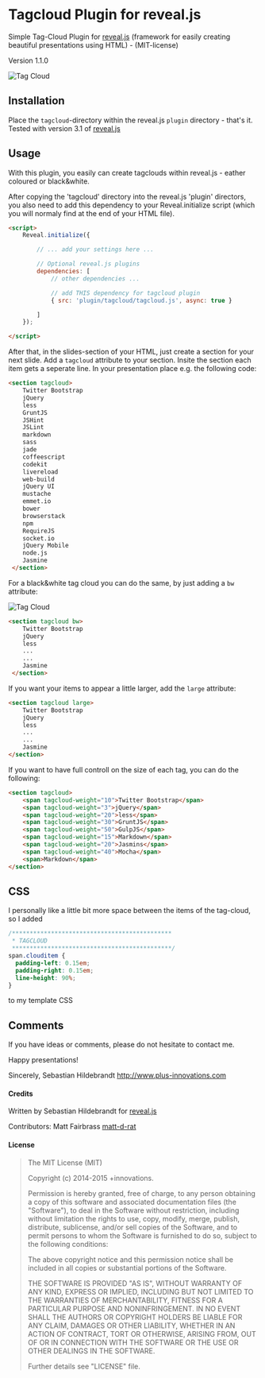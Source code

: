 # Tagcloud Plugin for reveal.js

Simple Tag-Cloud Plugin for [reveal.js](https://github.com/hakimel/reveal.js) (framework for easily creating beautiful presentations using HTML) - (MIT-license)

Version 1.1.0

![Tag Cloud](https://www.plus-innovations.com/images/tagcloud.jpg)

## Installation

Place the `tagcloud`-directory within the reveal.js `plugin` directory - that's it. Tested with version 3.1 of [reveal.js](https://github.com/hakimel/reveal.js)

## Usage

With this plugin, you easily can create tagclouds within reveal.js - eather coloured or black&white. 

After copying the 'tagcloud' directory into the reveal.js 'plugin' directors, you also need to add this dependency to your Reveal.initialize script (which you will normaly find at the end of your HTML file).

```html
<script>
    Reveal.initialize({

        // ... add your settings here ...

        // Optional reveal.js plugins
        dependencies: [
            // other dependencies ...

            // add THIS dependency for tagcloud plugin
            { src: 'plugin/tagcloud/tagcloud.js', async: true } 

        ]
    });

</script>

```

After that, in the slides-section of your HTML, just create a section for your next slide. Add a `tagcloud` attribute to your section. Insite the section each item gets a seperate line. In your presentation place e.g. the following code:

```html
<section tagcloud>
    Twitter Bootstrap
    jQuery
    less
    GruntJS
    JSHint
    JSLint
    markdown
    sass
    jade
    coffeescript
    codekit
    livereload
    web-build
    jQuery UI
    mustache
    emmet.io
    bower
    browserstack
    npm
    RequireJS
    socket.io
    jQuery Mobile
    node.js
    Jasmine
 </section>
```

For a black&white tag cloud you can do the same, by just adding a `bw` attribute:

![Tag Cloud](https://www.plus-innovations.com/images/tagcloud-bw.jpg)


```html
<section tagcloud bw>
    Twitter Bootstrap
    jQuery
    less
    ...
    ...
    Jasmine
 </section>
```

If you want your items to appear a little larger, add the `large` attribute:

```html
<section tagcloud large>
    Twitter Bootstrap
    jQuery
    less
    ...
    ...
    Jasmine
</section>
```

If you want to have full controll on the size of each tag, you can do the following:

```html
<section tagcloud>
    <span tagcloud-weight="10">Twitter Bootstrap</span>
    <span tagcloud-weight="3">jQuery</span>
    <span tagcloud-weight="20">less</span>
    <span tagcloud-weight="30">GruntJS</span>
    <span tagcloud-weight="50">GulpJS</span>
    <span tagcloud-weight="15">Markdown</span>
    <span tagcloud-weight="20">Jasmins</span>
    <span tagcloud-weight="40">Mocha</span>
    <span>Markdown</span>
</section>
```

## CSS

I personally like a little bit more space between the items of the tag-cloud, so I added


```css
/*********************************************
 * TAGCLOUD
 *********************************************/
span.clouditem {
  padding-left: 0.15em;
  padding-right: 0.15em;
  line-height: 90%;
}
```

to my template CSS

## Comments

If you have ideas or comments, please do not hesitate to contact me.


Happy presentations!

Sincerely,
Sebastian Hildebrandt
http://www.plus-innovations.com


#### Credits

Written by Sebastian Hildebrandt for [reveal.js](https://github.com/hakimel/reveal.js)

Contributors:
Matt Fairbrass [matt-d-rat](https://github.com/matt-d-rat)

#### License

>The MIT License (MIT)
>
>Copyright (c) 2014-2015 +innovations.
>
>Permission is hereby granted, free of charge, to any person obtaining a copy
>of this software and associated documentation files (the "Software"), to deal
>in the Software without restriction, including without limitation the rights
>to use, copy, modify, merge, publish, distribute, sublicense, and/or sell
>copies of the Software, and to permit persons to whom the Software is
>furnished to do so, subject to the following conditions:
>
>The above copyright notice and this permission notice shall be included in
>all copies or substantial portions of the Software.
>
>THE SOFTWARE IS PROVIDED "AS IS", WITHOUT WARRANTY OF ANY KIND, EXPRESS OR
>IMPLIED, INCLUDING BUT NOT LIMITED TO THE WARRANTIES OF MERCHANTABILITY,
>FITNESS FOR A PARTICULAR PURPOSE AND NONINFRINGEMENT. IN NO EVENT SHALL THE
>AUTHORS OR COPYRIGHT HOLDERS BE LIABLE FOR ANY CLAIM, DAMAGES OR OTHER
>LIABILITY, WHETHER IN AN ACTION OF CONTRACT, TORT OR OTHERWISE, ARISING FROM,
>OUT OF OR IN CONNECTION WITH THE SOFTWARE OR THE USE OR OTHER DEALINGS IN
>THE SOFTWARE.
> 
>Further details see "LICENSE" file.
